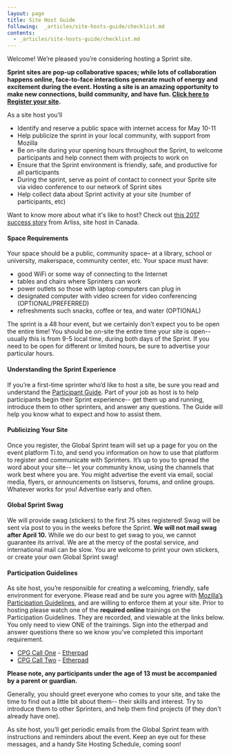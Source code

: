 ```yaml
---
layout: page
title: Site Host Guide
following:  _articles/site-hosts-guide/checklist.md
contents:
  - _articles/site-hosts-guide/checklist.md
---
```


Welcome! We’re pleased you’re considering hosting a Sprint site.

**Sprint sites are pop-up collaborative spaces; while lots of collaboration happens online, face-to-face interactions generate much of energy and excitement during the event. Hosting a site is an amazing opportunity to make new connections, build community, and have fun. [Click here to Register your site](https://goo.gl/forms/ZKvdsy97PRCMmISv2).**

As a site host you’ll
* Identify and reserve a public space with internet access for May 10-11
* Help publicize the sprint in your local community, with support from Mozilla
* Be on-site during your opening hours throughout the Sprint, to welcome participants and help connect them with projects to work on
* Ensure that the Sprint environment is friendly, safe, and productive for all participants
* During the sprint, serve as point of contact to connect your Sprite site via video conference to our network of Sprint sites
* Help collect data about Sprint activity at your site (number of participants, etc)

Want to know more about what it's like to host? Check out [this 2017 success story](https://medium.com/read-write-participate/arliss-site-host-a-global-sprint-2017-story-2017-902d8da23afd) from Arliss, site host in Canada.

#### Space Requirements
Your space should be a public,  community space– at a library, school or university, makerspace, community center, etc. Your space must have:

* good WiFi or some way of connecting to the Internet
* tables and chairs where Sprinters can work
* power outlets so those with laptop computers can plug in
* designated computer with video screen for video conferencing (OPTIONAL/PREFERRED)
* refreshments such snacks, coffee or tea, and water (OPTIONAL)

The sprint is a 48 hour event, but we certainly don’t expect you to be open the entire time!
You should be on-site the entire time your site is open-- usually this is from 9-5 local time, during both days of the Sprint. If you need to be open for different or limited hours, be sure to advertise your particular hours.

#### Understanding the Sprint Experience
If you’re a first-time sprinter who’d like to host a site, be sure you read and understand the [Participant Guide](). Part of your job as host is to help participants begin their Sprint experience-- get them up and running, introduce them to other sprinters, and answer any questions. The Guide will help you know what to expect and how to assist them.

#### Publicizing Your Site
Once you register, the Global Sprint team will set up a page for you on the event platform Ti.to, and send you information on how to use that platform to register and communicate with Sprinters. It’s up to you to spread the word about your site-- let your community know, using the channels that work best where you are. You might advertise the event via email, social media, flyers, or announcements on listservs, forums, and online groups. Whatever works for you! Advertise early and often.

#### Global Sprint Swag
We will provide swag (stickers) to the first 75 sites registered! Swag will be sent via post to you in the weeks before the Sprint.  **We will not mail swag after April 10.** While we do our best to get swag to you, we cannot guarantee its arrival. We are at the mercy of the postal service, and international mail can be slow. You are welcome to print your own stickers, or create your own Global Sprint swag!

#### Participation Guidelines
As site host, you’re responsible for creating a welcoming, friendly, safe environment for everyone. Please read and be sure you agree with [Mozilla’s Participation Guidelines](https://www.mozilla.org/en-US/about/governance/policies/participation/), and are willing to enforce them at your site. Prior to hosting please watch one of the **required online** trainings on the Participation Guidelines. They are recorded, and viewable at the links below. You only need to view ONE of the trainings.  Sign into the etherpad and answer questions there  so we know you've completed this important requirement. 

*  [CPG Call One](https://air.mozilla.org/2018-global-sprint-cpg-webinar-1-april-24th-2018/) - [Etherpad](https://public.etherpad-mozilla.org/p/global-sprint-cpg-training)
*  [CPG Call Two](https://air.mozilla.org/2018-global-sprint-cpg-webinar-2-april-24th-2018/) - [Etherpad](https://public.etherpad-mozilla.org/p/global-sprint-cpg-training)

**Please note, any participants under the age of 13 must be accompanied by a parent or guardian.**

Generally, you should greet everyone who comes to your site, and take the time to find out a little bit about them-- their skills and interest. Try to introduce them to other Sprinters, and help them find projects (if they don't already have one).

As site host, you’ll get periodic emails from the Global Sprint team with instructions and reminders about the event. Keep an eye out for these messages, and a handy Site Hosting Schedule, coming soon!
